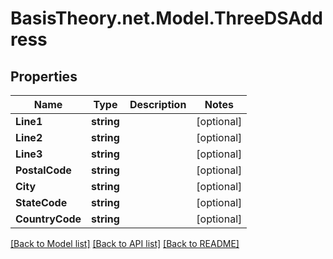 
# BasisTheory.net.Model.ThreeDSAddress

## Properties

Name | Type | Description | Notes
------------ | ------------- | ------------- | -------------
**Line1** | **string** |  | [optional] 
**Line2** | **string** |  | [optional] 
**Line3** | **string** |  | [optional] 
**PostalCode** | **string** |  | [optional] 
**City** | **string** |  | [optional] 
**StateCode** | **string** |  | [optional] 
**CountryCode** | **string** |  | [optional] 

[[Back to Model list]](../README.md#documentation-for-models)
[[Back to API list]](../README.md#documentation-for-api-endpoints)
[[Back to README]](../README.md)


